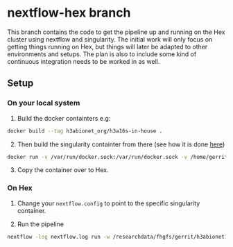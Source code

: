 # nextflow-hex branch

This branch contains the code to get the pipeline up and running on the Hex cluster using nextflow and singularity. The initial work will only focus on getting things running on Hex, but things will later be adapted to other environments and setups. The plan is also to include some kind of continuous integration needs to be worked in as well.

## Setup

### On your local system

1) Build the docker containters e.g:

```bash
docker build --tag h3abionet_org/h3a16s-in-house .
```

2) Then build the singularity containter from there (see how it is done [here](https://github.com/singularityware/docker2singularity)) 
```bash
docker run -v /var/run/docker.sock:/var/run/docker.sock -v /home/gerrit/scratch/h3abionet16S/singularity-containers/:/output --privileged -t --rm singularityware/docker2singularity h3abionet_org/h3a16s-in-house
```

3) Copy the container over to Hex.

### On Hex

1) Change your `nextflow.config` to point to the specific singularity container.

2) Run the pipeline

```bash
nextflow -log nextflow.log run -w /researchdata/fhgfs/gerrit/h3abionet16S/nextflow-workdir -c /home/gerrit/code/h3abionet16S/workflows-nf/nextflow.config /home/gerrit/code/h3abionet16S/workflows-nf/main.nf -profile pbs
```
